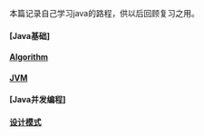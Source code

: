 本篇记录自己学习java的路程，供以后回顾复习之用。

#### [Java基础]
#### [Algorithm](https://github.com/wyjie0/Java_learning-WYJ/blob/master/notes/%E6%95%B0%E6%8D%AE%E7%BB%93%E6%9E%84%E4%B8%8E%E7%AE%97%E6%B3%95.md)
#### [JVM](https://github.com/wyjie0/Java_learning-WYJ/blob/master/notes/JVM.md)
#### [Java并发编程]
#### [设计模式](https://github.com/wyjie0/Java_learning-WYJ/blob/master/notes/%E8%AE%BE%E8%AE%A1%E6%A8%A1%E5%BC%8F.md)


